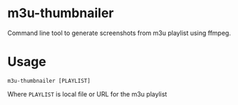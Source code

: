 # m3u-thumbnailer

Command line tool to generate screenshots from m3u playlist using ffmpeg.

# Usage

```
m3u-thumbnailer [PLAYLIST]
```
Where `PLAYLIST` is local file or URL for the m3u playlist